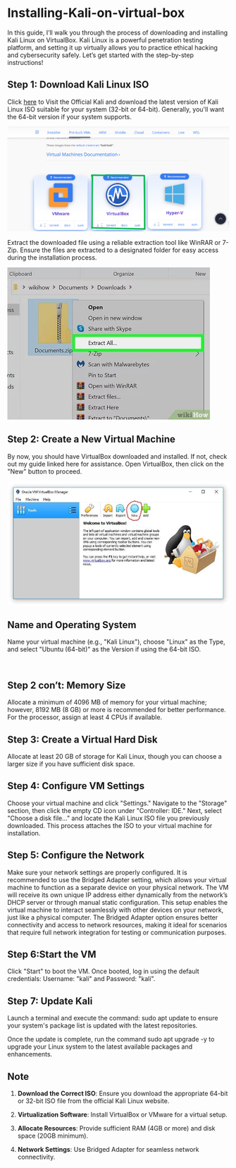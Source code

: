 <h1>Installing-Kali-on-virtual-box</h1>

In this guide, I’ll walk you through the process of downloading and installing Kali Linux on VirtualBox. Kali Linux is a powerful penetration testing platform, and setting it up virtually allows you to practice ethical hacking and cybersecurity safely. Let’s get started with the step-by-step instructions! 

<h2>Step 1: Download Kali Linux ISO</h2> 

Click <a href="https://www.kali.org/get-kali/#kali-installer-images">here</a> to Visit the Official Kali and download the latest version of Kali Linux ISO suitable for your system (32-bit or 64-bit). Generally, you'll want the 64-bit version if your system supports.




<img src="Folder/kal1.png">


 

Extract the downloaded file using a reliable extraction tool like WinRAR or 7-Zip. Ensure the files are extracted to a designated folder for easy access during the installation process.




<img src="Folder/kal2.jpg">



 

<h2>Step 2: Create a New Virtual Machine</h2> 

By now, you should have VirtualBox downloaded and installed. If not, check out my guide linked here for assistance. Open VirtualBox, then click on the "New" button to proceed.





<img src="Folder/kal 3.jpg">


 

<h2>Name and Operating System</h2> 

Name your virtual machine (e.g., "Kali Linux"), choose "Linux" as the Type, and select "Ubuntu (64-bit)" as the Version if using the 64-bit ISO.



<img src="">




<h2>Step 2 con’t: Memory Size</h2> 

Allocate a minimum of 4096 MB of memory for your virtual machine; however, 8192 MB (8 GB) or more is recommended for better performance. For the processor, assign at least 4 CPUs if available. 

 

<h2>Step 3: Create a Virtual Hard Disk</h2> 

Allocate at least 20 GB of storage for Kali Linux, though you can choose a larger size if you have sufficient disk space. 

<h2>Step 4: Configure VM Settings</h2> 

Choose your virtual machine and click "Settings." Navigate to the "Storage" section, then click the empty CD icon under "Controller: IDE." Next, select "Choose a disk file..." and locate the Kali Linux ISO file you previously downloaded. This process attaches the ISO to your virtual machine for installation. 

 

<h2>Step 5: Configure the Network</h2> 

Make sure your network settings are properly configured. It is recommended to use the Bridged Adapter setting, which allows your virtual machine to function as a separate device on your physical network. The VM will receive its own unique IP address either dynamically from the network’s DHCP server or through manual static configuration. This setup enables the virtual machine to interact seamlessly with other devices on your network, just like a physical computer. The Bridged Adapter option ensures better connectivity and access to network resources, making it ideal for scenarios that require full network integration for testing or communication purposes. 

<h2>Step 6:Start the VM</h2> 

Click "Start" to boot the VM. Once booted, log in using the default credentials: Username: "kali" and Password: "kali". 

<h2>Step 7: Update Kali</h2> 

Launch a terminal and execute the command: sudo apt update to ensure your system's package list is updated with the latest repositories. 

Once the update is complete, run the command sudo apt upgrade -y to upgrade your Linux system to the latest available packages and enhancements.

<h2>Note</h2>

1. **Download the Correct ISO**: Ensure you download the appropriate 64-bit or 32-bit ISO file from the official Kali Linux website. 

2. **Virtualization Software**: Install VirtualBox or VMware for a virtual setup.

3. **Allocate Resources**: Provide sufficient RAM (4GB or more) and disk space (20GB minimum).

4. **Network Settings**: Use Bridged Adapter for seamless network connectivity.

 

 

 

 

 
